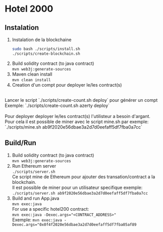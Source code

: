 # Hotel 2000
## Instalation
1) Instalation de la blockchaine <br>
    ``` bash
    sudo bash ./scripts/install.sh
    ./scripts/create-blockchain.sh
    ```
2) Build solidity contract (to java contract) <br>
    `mvn web3j:generate-sources`
3) Maven clean install <br>
    `mvn clean install`
4) Creation d'un compt pour deployer le/les contract(s) <br>
<br>
    Lancer le script `./scripts/create-count.sh <YOUR_PASSWORD> deploy` pour générer un compt <br>
    Exemple: `./scripts/create-count.sh azerty deploy`<br>
    <br>
    Pour deployer deployer le/les contract(s) l'utilisteur a besoin d'argant. <br>
    Pour cela il est possible de miner avec le script mine.sh par exemple: `./scripts/mine.sh ab9f2020e56dbae3a2d7d0eefaff5df7fba0a7cc`  

## Build/Run
1) Build solidity contract (to java contract) <br>
    `mvn web3j:generate-sources` <br>
2) Run Ethereum server <br>
    `./scripts/server.sh` <br>
    Ce script mine de Ethereum pour ajouter des transation/contract a la blockchain. <br>
    Il est possible de miner pour un utilisateur specifique exemple: <br>
    `./scripts/server.sh ab9f2020e56dbae3a2d7d0eefaff5df7fba0a7cc` <br>
3) Build and run App.java <br>
    `mvn exec:java`<br>
    For use a specific hotel200 contract: <br>
    `mvn exec:java -Dexec.args="<CONTRACT_ADDRESS>"`<br>
    Exemple: `mvn exec:java -Dexec.args="0x0f4f2020e56dbae3a2d7d0eefaff5df7fba05af89`